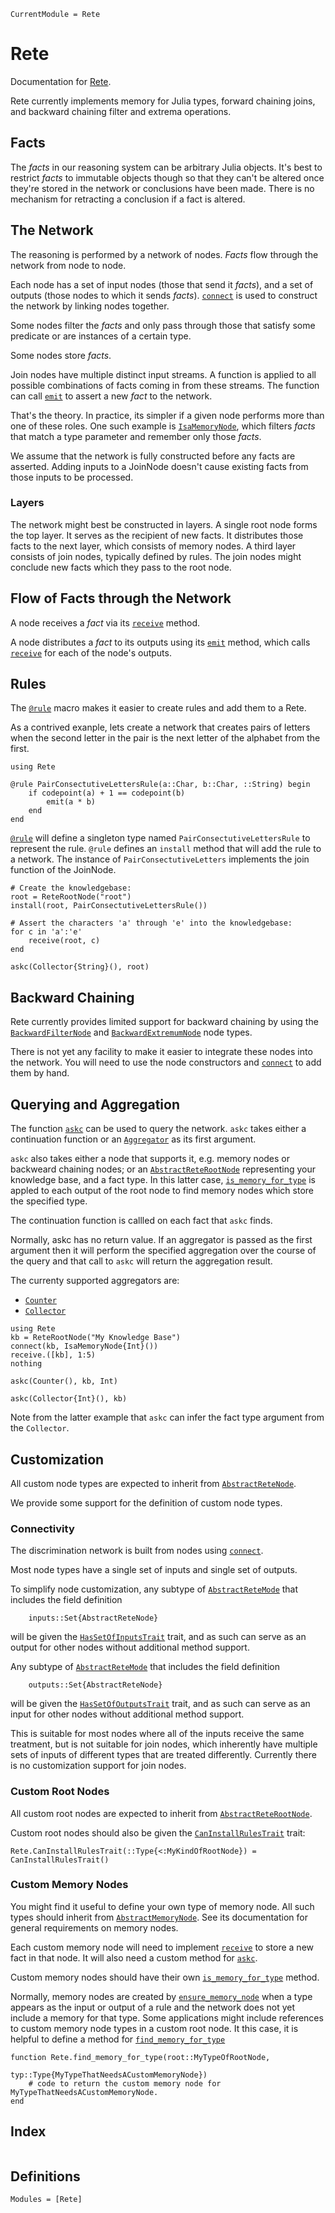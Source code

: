 ```@meta
CurrentModule = Rete
```

# Rete

Documentation for [Rete](https://github.com/MarkNahabedian/Rete.jl).

Rete currently implements memory for Julia types, forward chaining
joins, and backward chaining filter and extrema operations.


## Facts

The *facts* in our reasoning system can be arbitrary Julia objects.
It's best to restrict *facts* to immutable objects though so that they
can't be altered once they're stored in the network or conclusions
have been made.  There is no mechanism for retracting a conclusion if
a fact is altered.


## The Network

The reasoning is performed by a network of nodes.  *Facts* flow
through the network from node to node.

Each node has a set of input nodes (those that send it *facts*), and a
set of outputs (those nodes to which it sends *facts*).
[`connect`](@ref) is used to construct the network by linking nodes
together.

Some nodes filter the *facts* and only pass through those that satisfy
some predicate or are instances of a certain type.

Some nodes store *facts*.

Join nodes have multiple distinct input streams.  A function is
applied to all possible combinations of facts coming in from these
streams.  The function can call [`emit`](@ref) to assert a new *fact*
to the network.


That's the theory.  In practice, its simpler if a given node performs
more than one of these roles.  One such example is
[`IsaMemoryNode`](@ref), which filters *facts* that match a type
parameter and remember only those *facts*.

We assume that the network is fully constructed before any facts are
asserted.  Adding inputs to a JoinNode doesn't cause existing facts
from those inputs to be processed.


### Layers

The network might best be constructed in layers.  A single root node
forms the top layer.  It serves as the recipient of new facts.  It
distributes those facts to the next layer, which consists of memory
nodes.  A third layer consists of join nodes, typically defined by
rules.  The join nodes might conclude new facts which they pass to the
root node.


## Flow of Facts through the Network

A node receives a *fact* via its [`receive`](@ref) method.

A node distributes a *fact* to its outputs using its [`emit`](@ref)
method, which calls [`receive`](@ref) for each of the node's outputs.


## Rules

The [`@rule`](@ref) macro makes it easier to create rules and add them
to a Rete.

As a contrived exanple, lets create a network that creates pairs of
letters when the second letter in the pair is the next letter of the
alphabet from the first.

```@example rule1
using Rete

@rule PairConsectutiveLettersRule(a::Char, b::Char, ::String) begin
    if codepoint(a) + 1 == codepoint(b)
        emit(a * b)
    end
end
```

[`@rule`](@ref) will define a singleton type named
`PairConsectutiveLettersRule` to represent the rule.  `@rule` defines an
`install` method that will add the rule to a network.  The instance of
`PairConsectutiveLetters` implements the join function of the JoinNode.


```@example rule1
# Create the knowledgebase:
root = ReteRootNode("root")
install(root, PairConsectutiveLettersRule())

# Assert the characters 'a' through 'e' into the knowledgebase:
for c in 'a':'e'
    receive(root, c)
end

askc(Collector{String}(), root)
```


## Backward Chaining

Rete currently provides limited support for backward chaining by using
the [`BackwardFilterNode`](@ref) and [`BackwardExtremumNode`](@ref)
node types.

There is not yet any facility to make it easier to integrate these
nodes into the network.  You will need to use the node constructors
and [`connect`](@ref) to add them by hand.



## Querying and Aggregation

The function [`askc`](@ref) can be used to query the network.  `askc`
takes either a continuation function or an [`Aggregator`](@ref) as its
first argument.

`askc` also takes either a node that supports it, e.g. memory nodes or
backweard chaining nodes; or an [`AbstractReteRootNode`](@ref)
representing your knowledge base, and a fact type.  In this latter
case, [`is_memory_for_type`](@ref) is appled to each output of the
root node to find memory nodes which store the specified type.

The continuation function is callled on each fact that `askc` finds.

Normally, askc has no return value.  If an aggregator is passed as the
first argument then it will perform the specified aggregation over the
course of the query and that call to `askc` will return the
aggregation result.

The currenty supported aggregators are:

- [`Counter`](@ref)
- [`Collector`](@ref)

```@example aggewgation
using Rete
kb = ReteRootNode("My Knowledge Base")
connect(kb, IsaMemoryNode{Int}())
receive.([kb], 1:5)
nothing
```

```@example aggewgation
askc(Counter(), kb, Int)
```

```@example aggewgation
askc(Collector{Int}(), kb)
```

Note from the latter example that `askc` can infer the fact type
argument from the `Collector`.


## Customization

All custom node types are expected to inherit from [`AbstractReteNode`](@ref).

We provide some support for the definition of custom node types.


### Connectivity

The discrimination network is built from nodes using [`connect`](@ref).

Most node types have a single set of inputs and single set of outputs.

To simplify node customization, any subtype of
[`AbstractReteMode`](@ref) that includes the field definition

```
    inputs::Set{AbstractReteNode}
 ```

will be given the [`HasSetOfInputsTrait`](@ref) trait, and as such can
serve as an output for other nodes without additional method support.

Any subtype of [`AbstractReteMode`](@ref) that includes the field definition

```
    outputs::Set{AbstractReteNode}
 ```

will be given the [`HasSetOfOutputsTrait`](@ref) trait, and as such can
serve as an input for other nodes without additional method support.

This is suitable for most nodes where all of the inputs receive the
same treatment, but is not suitable for join nodes, which inherently
have multiple sets of inputs of different types that are treated
differently.  Currently there is no customization support for join
nodes.


### Custom Root Nodes

All custom root nodes are expected to inherit from
[`AbstractReteRootNode`](@ref).

Custom root nodes should also be given the
[`CanInstallRulesTrait`](@ref) trait:

```
Rete.CanInstallRulesTrait(::Type{<:MyKindOfRootNode}) = CanInstallRulesTrait()
```


### Custom Memory Nodes

You might find it useful to define your own type of memory node.  All
such types should inherit from [`AbstractMemoryNode`](@ref).  See its
documentation for general requirements on memory nodes.

Each custom memory node will need to implement [`receive`](@ref) to
store a new fact in that node.  It will also need a custom method for
[`askc`](@ref).

Custom memory nodes should have their own [`is_memory_for_type`](@ref) method.

Normally, memory nodes are created by [`ensure_memory_node`](@ref)
when a type appears as the input or output of a rule and the network
does not yet include a memory for that type.  Some applications might
include references to custom memory node types in a custom root node.
It this case, it is helpful to define a method for
[`find_memory_for_type`](@ref)

```
function Rete.find_memory_for_type(root::MyTypeOfRootNode,
                                   typ::Type{MyTypeThatNeedsACustomMemoryNode})
    # code to return the custom memory node for MyTypeThatNeedsACustomMemoryNode.
end
```


## Index

```@index
```

## Definitions

```@autodocs
Modules = [Rete]
```

